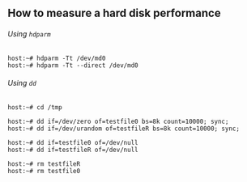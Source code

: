 ## How to measure a hard disk performance

###### Using `hdparm`
```console
host:~# hdparm -Tt /dev/md0
host:~# hdparm -Tt --direct /dev/md0
```
###### Using `dd`
```console
host:~# cd /tmp

host:~# dd if=/dev/zero of=testfile0 bs=8k count=10000; sync;
host:~# dd if=/dev/urandom of=testfileR bs=8k count=10000; sync;

host:~# dd if=testfile0 of=/dev/null
host:~# dd if=testfileR of=/dev/null

host:~# rm testfileR
host:~# rm testfile0
```
